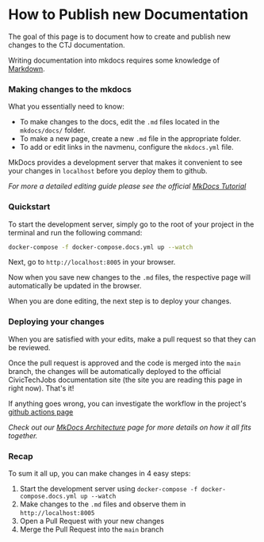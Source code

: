 # How to Publish new Documentation

The goal of this page is to document how to create and publish new changes to the CTJ documentation.

Writing documentation into mkdocs requires some knowledge of [Markdown](https://www.markdownguide.org/).

### Making changes to the mkdocs

What you essentially need to know:

- To make changes to the docs, edit the `.md` files located in the `mkdocs/docs/` folder.
- To make a new page, create a new `.md` file in the appropriate folder.
- To add or edit links in the navmenu, configure the `mkdocs.yml` file.

MkDocs provides a development server that makes it convenient to see your changes in `localhost` before you deploy them to github.

*For more a detailed editing guide please see the official [MkDocs Tutorial](https://www.mkdocs.org/getting-started/)*

### Quickstart

To start the development server, simply go to the root of your project in the terminal and run the following command:

```bash
docker-compose -f docker-compose.docs.yml up --watch
```

Next, go to `http://localhost:8005` in your browser.

Now when you save new changes to the `.md` files, the respective page will automatically be updated in the browser.

When you are done editing, the next step is to deploy your changes.

### Deploying your changes

When you are satisfied with your edits, make a pull request so that they can be reviewed.

Once the pull request is approved and the code is merged into the `main` branch, the changes will be automatically deployed to the official CivicTechJobs documentation site (the site you are reading this page in right now). That's it!

If anything goes wrong, you can investigate the workflow in the project's [github actions page](https://github.com/hackforla/CivicTechJobs/actions)

*Check out our [MkDocs Architecture](mkdocs-architecture.md) page for more details on how it all fits together.*

### Recap

To sum it all up, you can make changes in 4 easy steps:

1. Start the development server using `docker-compose -f docker-compose.docs.yml up --watch`
2. Make changes to the `.md` files and observe them in `http://localhost:8005`
3. Open a Pull Request with your new changes
4. Merge the Pull Request into the `main` branch
